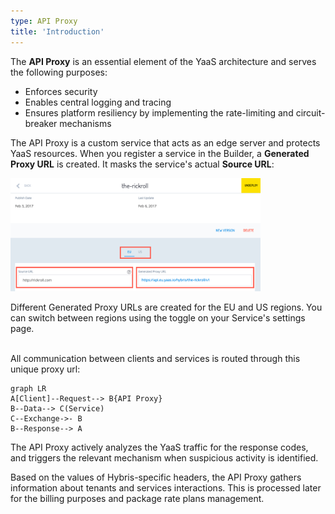 ```yaml
---
type: API Proxy
title: 'Introduction'
---
```

The **API Proxy** is an essential element of the YaaS architecture and serves the following purposes:
* Enforces security
* Enables central logging and tracing
* Ensures platform resiliency by implementing the rate-limiting and circuit-breaker mechanisms  

The API Proxy is a custom service that acts as an edge server and protects YaaS resources.
When you register a service in the Builder, a **Generated Proxy URL** is created. It masks the service's actual **Source URL**:

<p><img src="img/service_builder.png" class="img-click-modal" width="400" alt="A service in the Builder"/></p>

Different Generated Proxy URLs are created for the EU and US regions. You can switch between regions using the toggle on your Service's settings page.<br/><br/>

All communication between clients and services is routed through this unique proxy url:

```
graph LR     
A[Client]--Request--> B{API Proxy}
B--Data--> C(Service)
C--Exchange->- B
B--Response--> A
```
 <!--
<p><img src="img/api_proxy.png" class="img-click-modal" width="400" alt="API Proxy"/></p>
-->

The API Proxy actively analyzes the YaaS traffic for the response codes, and triggers the relevant mechanism when suspicious activity is identified.

Based on the values of Hybris-specific headers, the API Proxy gathers information about tenants and services interactions. This is processed later for the billing purposes and package rate plans management.
